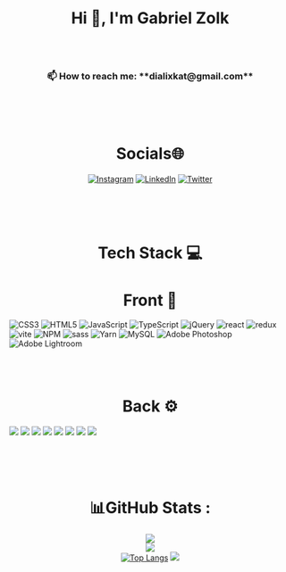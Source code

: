 <h1 align="center">Hi 🤟, I'm Gabriel Zolk</h1>
<br/>
<br/>

 <h3 align="center">📫 How to reach me: **dialixkat@gmail.com**</h3>
 
<br/>
<br/>
<br/>


 <h1 align="center">Socials🌐</h1>

<div align="center">
 
[![Instagram](https://img.shields.io/badge/Instagram-%23E4405F.svg?logo=Instagram&logoColor=white)](https://www.instagram.com/gabriel_zolk) [![LinkedIn](https://img.shields.io/badge/LinkedIn-%230077B5.svg?logo=linkedin&logoColor=white)](https://www.linkedin.com/in/gabriel-zolk-4063b3241/) [![Twitter](https://img.shields.io/badge/Twitter-%231DA1F2.svg?logo=Twitter&logoColor=white)](https://twitter.com/Gabriel_Zolk) 
 
 </div>
 
<br/>
<br/>
<br/>

<h1 align="center">Tech Stack 💻</h1>
<h1 align="center">Front 📱</h1>
 
 <div>
  
![CSS3](https://img.shields.io/badge/css3-%231572B6.svg?style=for-the-badge&logo=css3&logoColor=white) ![HTML5](https://img.shields.io/badge/html5-%23E34F26.svg?style=for-the-badge&logo=html5&logoColor=white) ![JavaScript](https://img.shields.io/badge/javascript-%23323330.svg?style=for-the-badge&logo=javascript&logoColor=%23F7DF1E) ![TypeScript](https://img.shields.io/badge/typescript-%23007ACC.svg?style=for-the-badge&logo=typescript&logoColor=white) ![jQuery](https://img.shields.io/badge/jquery-%230769AD.svg?style=for-the-badge&logo=jquery&logoColor=white) ![react](https://img.shields.io/badge/React-20232A?style=for-the-badge&logo=react&logoColor=61DAFB) ![redux](https://img.shields.io/badge/Redux-593D88?style=for-the-badge&logo=redux&logoColor=white) ![vite](https://img.shields.io/badge/Vite-B73BFE?style=for-the-badge&logo=vite&logoColor=FFD62E) ![NPM](https://img.shields.io/badge/npm-CB3837?style=for-the-badge&logo=npm&logoColor=white) ![sass](https://img.shields.io/badge/Sass-CC6699?style=for-the-badge&logo=sass&logoColor=white) ![Yarn](https://img.shields.io/badge/yarn-%232C8EBB.svg?style=for-the-badge&logo=yarn&logoColor=white) ![MySQL](https://img.shields.io/badge/mysql-%2300f.svg?style=for-the-badge&logo=mysql&logoColor=white) ![Adobe Photoshop](https://img.shields.io/badge/adobephotoshop-%2331A8FF.svg?style=for-the-badge&logo=adobephotoshop&logoColor=white) ![Adobe Lightroom](https://img.shields.io/badge/Adobe%20Lightroom-31A8FF.svg?style=for-the-badge&logo=Adobe%20Lightroom&logoColor=white)
  
 </div>
 
<br/>
<br/>
 
<h1 align="center">Back ⚙</h1>

<div>
<img src="https://img.shields.io/badge/Node.js-339933?style=for-the-badge&logo=nodedotjs&logoColor=white">
<img src="https://img.shields.io/badge/typescript-%23007ACC.svg?style=for-the-badge&logo=typescript&logoColor=white">
<img src="https://img.shields.io/badge/JavaScript-323330?style=for-the-badge&logo=javascript&logoColor=F7DF1E">
<img src="https://img.shields.io/badge/Express.js-000000?style=for-the-badge&logo=express&logoColor=white">
<img src="https://img.shields.io/badge/Sequelize-52B0E7?style=for-the-badge&logo=Sequelize&logoColor=white">
<img src="https://img.shields.io/badge/MySQL-005C84?style=for-the-badge&logo=mysql&logoColor=white">
<img src="https://img.shields.io/badge/Yarn-2C8EBB?style=for-the-badge&logo=yarn&logoColor=white">
<img src="https://img.shields.io/badge/npm-CB3837?style=for-the-badge&logo=npm&logoColor=white">
</div
<br/>
<br/>
<br/>
<br/>
<br/>
 
 <h1 align="center">📊GitHub Stats :</h1>
 
<div align="center">

![](https://github-readme-stats.vercel.app/api?username=gabrielzolk&theme=synthwave&hide_border=false&include_all_commits=false&count_private=false)<br/>
![](https://github-readme-streak-stats.herokuapp.com/?user=gabrielzolk&theme=synthwave&hide_border=false)<br/>
 [![Top Langs](https://github-readme-stats.vercel.app/api/top-langs/?username=gabrielzolk&theme=synthwave&hide_border=false&layout=compact&langs_count=10)](https://github.com/anuraghazra/github-readme-stats)
 [![](https://github-readme-stats.vercel.app/api/pin/?username=gabrielzolk&repo=github-readme-stats)](https://github.com/anuraghazra/github-readme-stats)
</div>
 
